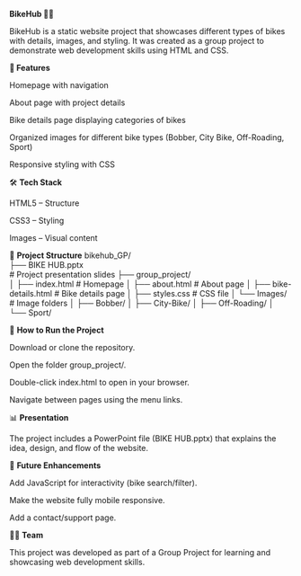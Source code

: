 <b>BikeHub 🚴‍♂️</b>

BikeHub is a static website project that showcases different types of bikes with details, images, and styling.
It was created as a group project to demonstrate web development skills using HTML and CSS.

📌<b> Features</b>

Homepage with navigation

About page with project details

Bike details page displaying categories of bikes

Organized images for different bike types (Bobber, City Bike, Off-Roading, Sport)

Responsive styling with CSS

🛠️ <b>Tech Stack</b>

HTML5 – Structure

CSS3 – Styling

Images – Visual content

📂 <b>Project Structure</b>
bikehub_GP/<br>
├── BIKE HUB.pptx<br>        # Project presentation slides
├── group_project/<BR>
│   ├── index.html         # Homepage
│   ├── about.html         # About page
│   ├── bike-details.html  # Bike details page
│   ├── styles.css         # CSS file
│   └── Images/            # Image folders
│       ├── Bobber/
│       ├── City-Bike/
│       ├── Off-Roading/
│       └── Sport/

🚀 <b>How to Run the Project</b>

Download or clone the repository.

Open the folder group_project/.

Double-click index.html to open in your browser.

Navigate between pages using the menu links.

📊 <b>Presentation</b>

The project includes a PowerPoint file (BIKE HUB.pptx) that explains the idea, design, and flow of the website.

🌱 <b>Future Enhancements</b>

Add JavaScript for interactivity (bike search/filter).

Make the website fully mobile responsive.

Add a contact/support page.

👨‍💻 <b>Team</b>

This project was developed as part of a Group Project for learning and showcasing web development skills.

